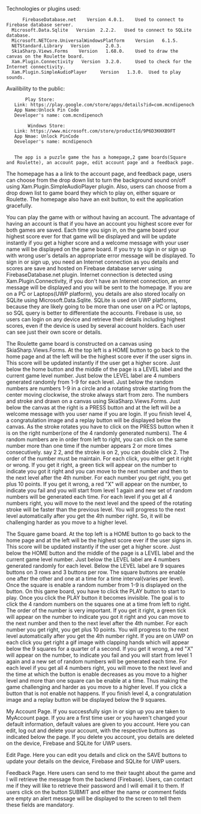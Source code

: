 Technologies or plugins used:

          FirebaseDatabase.net    Version 4.0.1.    Used to connect to Firebase database server.
	  Microsoft.Data.Sqlite   Version  2.2.2.   Used to connect to SQLite database.
	  Microsoft.NETCore.UniversalWindowsPlatform    Version   6.1.5.
	  NETStandard.Library   Version      2.0.3.
	  SkiaSharp.Views.Forms    Version   1.68.0.    Used to draw the canvas on the Roulette board.
	  Xam.Plugin.Connectivity   Version  3.2.0.     Used to check for the Internet connectivity.
	  Xam.Plugin.SimpleAudioPlayer     Version   1.3.0.  Used to play sounds.
	  
Availibility to the public:

           Play Store:
	   Link: https://play.google.com/store/apps/details?id=com.mcndipenoch
	   App Name:Unlock Pin Code
	   Developer's name: com.mcndipenoch
	   
	        Windows Store:
	   Link: https://www.microsoft.com/store/productId/9P6D3KHXB9FT
	   App Nmae: Unlock PinCode
	   Developer's name: mcndipenoch
	   
	   
	   The app is a puzzle game the has a homepage,2 game boards(Square and Roulette), an account page, edit account page and a feedback page.
The homepage has a a link to the account page, and feedback page, users can choose from the drop down list to turn the background sound on/off using Xam.Plugin.SimpleAudioPlayer plugin.
Also, users can choose from a drop down list to game board they which to play on, either square or Roulette.
The homepage also have an exit button, to exit the application gracefully.

You can play the game with or without having an account.
The advantage of having an account is that if you have an account you highest score ever for both games are saved.
Each time you sign in, on the game board your highest score ever for that game will be displayed and will be update instantly if you get a higher score
and a welcome message with your user name will be displayed on the game board.
If you try to sign in or sign up with wrong user's details an appropriate error message will be displayed.
To sign in or sign up, you need an Internet connection as you details and scores are save and hosted on Firebase database server using FirebaseDatabase.net plugin.
Internet connection is detected using Xam.Plugin.Connectivity, if you don't have an Internet connection, an error message will be displayed and you will be sent to the homepage.
If you are on a PC or Laptops(UWP platform), you details are also stored locally on SQLite using Microsoft.Data.Sqlite.
SQLite is used on UWP platforms, because they are likely going to be more than one user on a PC or laptops, so SQL query is better to differentiate the accounts.
Firebase is use, so users can login on any device and retrieve their details including highest scores, even if the device is used by several account holders.
Each user can see just their own score or details.

The Roulette game board is constructed on a canvas using SkiaSharp.Views.Forms.
At the top left is a HOME button to go back to the home page and at the left will be the highest score ever if the user signs in.
This score will be updated instantly if the user get a higher score.
Just below the home button and the middle of the page is a LEVEL label and the current game level number.
Just below the LEVEL label  are 4 numbers generated randomly from 1-9 for each level.
Just below the random numbers are numbers 1-9 in a circle and a rotating stroke starting from the center moving clockwise, the stroke always start from zero.
The numbers and stroke and drawn on a canvas using SkiaSharp.Views.Forms.
Just below the canvas at the right is a PRESS button and at the left will be a welcome message with you user name if you are login.
If you finish level 4, a congratulation image and a replay button will be displayed below the canvas.
As the stroke rotates you have to click on the PRESS button when it is on the right number(one of the 4 randomly generated numbers).
The 4 random numbers are in order from left to right, you can click on the same number  more than one time if the number appears 2 or more times consecutively.
say 2 2, and the stroke is on 2, you can double click 2.
The order of the number must be maintain.
For each click, you either get it right or wrong.
If you get it right, a green tick will appear on the number to indicate you got it right and you can move to the next number and then to the next level after the 4th number.
For each number you get right, you get plus 10 points.
If you get it wrong, a red "X" will appear on the number, to indicate you fail and you will start from level 1 again and new set of random numbers will be generated each time.
For each level if you get all 4 numbers right, you will move to the next level and the speed of the rotating stroke will be faster than the previous level.
You will progress to the next level automatically after you get the 4th number right.
So, it will be challenging harder as you move to a higher level.


The Square game board.
At the top left is a HOME button to go back to the home page and at the left will be the highest score ever if the user signs in.
This score will be updated instantly if the user get a higher score.
Just below the HOME button and the middle of the page is a LEVEL label and the current game level number.
Just below the LEVEL label  are 4 numbers generated randomly for each level.
Below the LEVEL label are 9 squares buttons on 3 rows and 3 buttons per row.
The square buttons are enable one after the other and one at a time for a time interval(varies per level).
Once the square is enable a random number from 1-9 is displayed on the button. 
On this game board, you have to click the PLAY button to start to play. Once you click the PLAY button it becomes invisible.
The goal is to click the 4 random numbers on the squares one at a time from left to right. The order of the number is very important.
If you get it right, a green tick will appear on the number to indicate you got it right and you can move to the next number and then to the next level after the 4th number.
For each number you get right, you get plus 10 points.
You will progress to the next level automatically after you get the 4th number right.
If you are on UWP on each click you get right a gif image with clapping hands which will appear below the 9 squares for a quarter of a second.
If you get it wrong, a red "X" will appear on the number, to indicate you fail and you will start from level 1 again and a new set of random numbers will be generated each time.
For each level if you get all 4 numbers right, you will move to the next level and the time at which the button is enable decreases as you move  to a higher level
and more than one square can be enable at a time. Thus making the game challenging and harder as you move to a higher level.
If you click a button that is not enable not happens.
If you finish level 4, a congratulation image and a replay button will be displayed below the 9 squares.

My Account Page.
If you successfully sign in or sign up you are taken to MyAccount page.
If you are a first time user or you haven't changed your default information, default values are given to you account.
Here you can edit, log out and delete your account, with the respective buttons as indicated below the page.
If you delete you account, you details are deleted on the device, Firebase and SQLite for UWP users.

Edit Page.
Here you can edit you details and click on the SAVE buttons to update your details on the device, Firebase and SQLite for UWP users.

Feedback Page.
Here users can send to me their taught about the game and I will retrieve the message from the backend (Firebase).
Users, can contact me if they will like to retrieve their password and I will email it to them.
If users click on the button SUBMIT and either the name or comment fields are empty an alert message will be displayed to the screen to tell them these
fields are mandatory.
 



  
